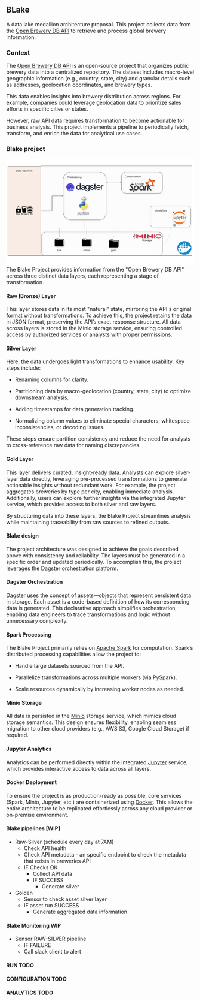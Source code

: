 ## BLake

A data lake medallion architecture proposal. This project collects data from the [Open Brewery DB API](https://www.openbrewerydb.org/) to retrieve and process global brewery information.

### Context

The [Open Brewery DB API](https://www.openbrewerydb.org/) is an open-source project that organizes public brewery data into a centralized repository. The dataset includes macro-level geographic information (e.g., country, state, city) and granular details such as addresses, geolocation coordinates, and brewery types.

This data enables insights into brewery distribution across regions. For example, companies could leverage geolocation data to prioritize sales efforts in specific cities or states.

However, raw API data requires transformation to become actionable for business analysis. This project implements a pipeline to periodically fetch, transform, and enrich the data for analytical use cases.

### Blake project

!["Project Diagram"](/images/blake-arch.png)
The Blake Project provides information from the "Open Brewery DB API" across three distinct data layers, each representing a stage of transformation.

#### Raw (Bronze) Layer

This layer stores data in its most "natural" state, mirroring the API's original format without transformations. To achieve this, the project retains the data in JSON format, preserving the API’s exact response structure. All data across layers is stored in the Minio storage service, ensuring controlled access by authorized services or analysts with proper permissions.

#### Silver Layer

Here, the data undergoes light transformations to enhance usability. Key steps include:

* Renaming columns for clarity.

* Partitioning data by macro-geolocation (country, state, city) to optimize downstream analysis.

* Adding timestamps for data generation tracking.

* Normalizing column values to eliminate special characters, whitespace inconsistencies, or decoding issues.

These steps ensure partition consistency and reduce the need for analysts to cross-reference raw data for naming discrepancies.

#### Gold Layer

This layer delivers curated, insight-ready data. Analysts can explore silver-layer data directly, leveraging pre-processed transformations to generate actionable insights without redundant work. For example, the project aggregates breweries by type per city, enabling immediate analysis. Additionally, users can explore further insights via the integrated Jupyter service, which provides access to both silver and raw layers.

By structuring data into these layers, the Blake Project streamlines analysis while maintaining traceability from raw sources to refined outputs.

#### Blake design

The project architecture was designed to achieve the goals described above with consistency and reliability. The layers must be generated in a specific order and updated periodically. To accomplish this, the project leverages the Dagster orchestration platform.

#### Dagster Orchestration

[Dagster](https://dagster.io/) uses the concept of assets—objects that represent persistent data in storage. Each asset is a code-based definition of how its corresponding data is generated. This declarative approach simplifies orchestration, enabling data engineers to trace transformations and logic without unnecessary complexity.

#### Spark Processing

The Blake Project primarily relies on [Apache Spark](https://spark.apache.org/) for computation. Spark’s distributed processing capabilities allow the project to:

* Handle large datasets sourced from the API.

* Parallelize transformations across multiple workers (via PySpark).

* Scale resources dynamically by increasing worker nodes as needed.

#### Minio Storage

All data is persisted in the [Minio](https://min.io/) storage service, which mimics cloud storage semantics. This design ensures flexibility, enabling seamless migration to other cloud providers (e.g., AWS S3, Google Cloud Storage) if required.

#### Jupyter Analytics

Analytics can be performed directly within the integrated [Jupyter](https://jupyter.org/) service, which provides interactive access to data across all layers.

#### Docker Deployment

To ensure the project is as production-ready as possible, core services (Spark, Minio, Jupyter, etc.) are containerized using [Docker](https://www.docker.com/). This allows the entire architecture to be replicated effortlessly across any cloud provider or on-premise environment.

#### Blake pipelines [WIP]

* Raw-Silver (schedule every day at 7AM)
  * Check API health
  * Check API metadata - an specific endpoint to check the metadata that exists in breweries API
  * IF Checks OK
    * Collect API data
    * IF SUCCESS
      * Generate silver
* Golden
  * Sensor to check asset silver layer
  * IF asset run SUCCESS
    * Generate aggregated data information

#### Blake Monitoring WIP

* Sensor RAW-SILVER pipeline
  * IF FAILURE
  * Call slack client to alert

#### RUN TODO

#### CONFIGURATION TODO

#### ANALYTICS TODO
